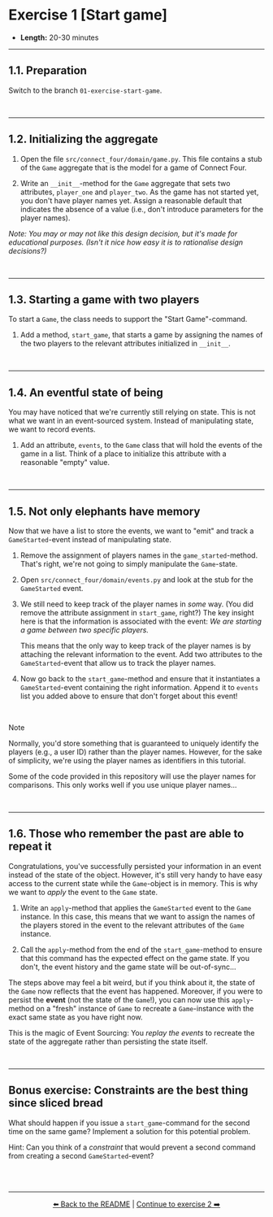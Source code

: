 # Exercise 1 [Start game]

- **Length:** 20-30 minutes 

---

## 1.1. Preparation

Switch to the branch `01-exercise-start-game`.

<br>

---

## 1.2. Initializing the aggregate

1. Open the file `src/connect_four/domain/game.py`. This file contains a stub of
   the `Game` aggregate that is the model for a game of Connect Four. 


2. Write an `__init__`-method for the `Game` aggregate that sets two attributes,
   `player_one` and `player_two`. As the game has not started yet, you don't
   have player names yet. Assign a reasonable default that indicates the absence
   of a value (i.e., don't introduce parameters for the player names).

*Note: You may or may not like this design decision, but it's made for
educational purposes. (Isn't it nice how easy it is to rationalise design
decisions?)* 

<br>

---

## 1.3. Starting a game with two players

To start a `Game`, the class needs to support the "Start Game"-command.

1. Add a method, `start_game`, that starts a game by assigning the names of the
   two players to the relevant attributes initialized in `__init__`.

<br>

---

## 1.4. An eventful state of being

You may have noticed that we're currently still relying on state. This is not
what we want in an event-sourced system. Instead of manipulating state, we want
to record events.

1. Add an attribute, `events`, to the `Game` class that will hold the events of
   the game in a list. Think of a place to initialize this attribute with a
   reasonable "empty" value.

<br>

---

## 1.5. Not only elephants have memory

Now that we have a list to store the events, we want to "emit" and track a
`GameStarted`-event instead of manipulating state.

1. Remove the assignment of players names in the `game_started`-method. That's
   right, we're not going to simply manipulate the `Game`-state.


2. Open `src/connect_four/domain/events.py` and look at the stub for the
   `GameStarted` event.


3. We still need to keep track of the player names in *some* way. (You did
   remove the attribute assignment in `start_game`, right?) The key insight here 
   is that the information is associated with the event: *We are starting a game 
   between two specific players.*

   This means that the only way to keep track of the player names is by
   attaching the relevant information to the event. Add two attributes to the
   `GameStarted`-event that allow us to track the player names.


4. Now go back to the `start_game`-method and ensure that it instantiates a
   `GameStarted`-event containing the right information. Append it to `events`
   list you added above to ensure that don't forget about this event!

<br>

> [!NOTE]
> Normally, you'd store something that is guaranteed to uniquely identify the
> players (e.g., a user ID) rather than the player names. However, for the sake
> of simplicity, we're using the player names as identifiers in this tutorial.
> 
> Some of the code provided in this repository will use the player names for
> comparisons. This only works well if you use unique player names...

<br>

---

## 1.6. Those who remember the past are able to repeat it 

Congratulations, you've successfully persisted your information in an event
instead of the state of the object. However, it's still very handy to have easy
access to the current state while the `Game`-object is in memory. This is why we
want to *apply* the event to the `Game` state.

1. Write an `apply`-method that applies the `GameStarted` event to the `Game`
   instance. In this case, this means that we want to assign the names of the
   players stored in the event to the relevant attributes of the `Game`
   instance.

2. Call the `apply`-method from the end of the `start_game`-method to ensure
   that this command has the expected effect on the game state. If you don't,
   the event history and the game state will be out-of-sync...

The steps above may feel a bit weird, but if you think about it, the state of
the `Game` now reflects that the event has happened. Moreover, if you were to
persist the **event** (not the state of the `Game`!), you can now use this
`apply`-method on a "fresh" instance of `Game` to recreate a `Game`-instance
with the exact same state as you have right now.

This is the magic of Event Sourcing: You *replay the events* to recreate the
state of the aggregate rather than persisting the state itself.

<br>

---

## Bonus exercise: Constraints are the best thing since sliced bread

What should happen if you issue a `start_game`-command for the second time on
the same game? Implement a solution for this potential problem.

Hint: Can you think of a *constraint* that would prevent a second command from
creating a second `GameStarted`-event?

<br><br>

---

<p align="center">
   <a href="/README.md">⬅️ Back to the README</a> | <a href="/exercises/exercise-02-play-the-game.md">Continue to exercise 2 ➡️</a>
</p>
